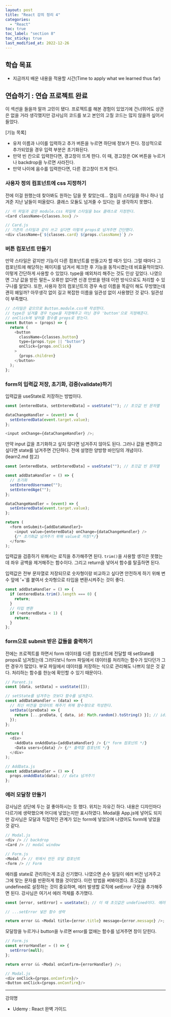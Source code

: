 ```yaml
---
layout: post
title: "React 강의 정리 4"
categories:
  - "React"
toc: true
toc_label: "section 8"
toc_sticky: true
last_modified_at: 2022-12-26
---
```


## 학습 목표

- 지금까지 배운 내용을 적용할 시간(Time to apply what we learned thus far)

## 연습하기 : 연습 프로젝트 완료

이 섹션을 들을까 말까 고민이 됐다. 프로젝트를 해본 경험이 있었기에 건너뛰어도 상관은 없을 거라 생각했지만 강사님의 코드를 보고 본인의 고칠 코드는 많지 않을까 싶어서 들었다.

[기능 목록]

- 유저 이름과 나이를 입력하고 추가 버튼을 누르면 하단에 정보가 뜬다. 정상적으로 추가되었을 경우 입력 부분은 초기화된다.
- 만약 빈 칸으로 입력한다면, 경고창이 뜨게 한다. 이 때, 경고창은 OK 버튼을 누르거나 backdrop을 누르면 사라진다.
- 만약 나이에 음수를 입력한다면, 다른 경고창이 뜨게 한다.

### 사용자 정의 컴포넌트에 css 지정하기

전에 이걸 원했는데 찾아봐도 원하는 답을 못 찾았는데... 열심히 스타일을 하나 하나 넘겨준 지난 날들이 떠올랐다. 클래스 모듈도 넘겨줄 수 있다는 걸 생각하지 못했다.

```js
// 이 파일과 같은 module.css 파일에 스타일을 box 클래스로 지정한다.
<Card className={classes.box} />
```

```js
// Card.js
// 기존의 스타일과 같이 쓰고 싶다면 이렇게 props로 넘겨주면 간단했다.
<div className={`${classes.card} ${props.className}`} />
```

### 버튼 컴포넌트 만들기

만약 스타일은 같지만 기능이 다른 컴포넌트를 만들고자 할 때가 있다. 그럴 때마다 그 컴포넌트에 해당하는 페이지를 넘겨서 체크한 후 기능을 동작시켰는데 비효율적이었다. 이렇게 간단하게 사용할 수 있었다. type을 예외처리 해주는 것도 인상 깊었다. 나였으면 그냥 값을 받든 말든~ 오류만 없다면 신경 안썼을 텐데 이런 방식으로도 처리할 수 있구나를 알았다. 또한, 사용자 정의 컴포넌트의 경우 속성 이름을 똑같이 해도 무방했는데 괜히 왜일까? 아무생각 없이 길고 복잡한 이름을 일관성 없이 사용했던 것 같다. 일관성이 부족했다.

```js
// 스타일은 같으므로 Button.module.css에 작성한다.
// type은 넘겨줄 경우 type을 지정해주고 아닌 경우 'button'으로 지정해준다.
// onClick에 넣어줄 함수를 props로 받는다.
const Button = (props) => {
  return (
    <button
      className={classes.button}
      type={props.type || "button"}
      onClick={props.onClick}
    >
      {props.children}
    </button>
  );
};
```

### form의 입력값 저장, 초기화, 검증(validate)하기

입력값을 useState로 저장하는 방법이다.

```js
const [enteredData, setEnteredData] = useState(""); // 초깃값 빈 문자열

dataChangeHandler = (event) => {
  setEnteredData(event.target.value);
};

<input onChange={dataChangeHandler} />;
```

만약 input 값을 초기화하고 싶지 않다면 넘겨주지 않아도 된다. 그러나 값을 변경하고 싶다면 state를 넘겨주면 간단하다. 전에 설명한 양방향 바인딩의 개념이다.(learn2.md 참고)

```js
const [enteredData, setEnteredData] = useState(""); // 초깃값 빈 문자열

const addDataHandler = () => {
  // 초기화
  setEnteredUsername("");
  setEnteredAge("");
};

dataChangeHandler = (event) => {
  setEnteredData(event.target.value);
};

return (
  <form onSubmit={addDataHandler}>
    <input value={enteredData} onChange={dataChangeHandler} />
    {/* 초기화값 넘겨주기 위해 value로 저장!*/}
  </form>
);
```

입력값을 검증하기 위해서는 로직을 추가해주면 된다. `trim()`을 사용할 생각은 못했는데 좌우 공백을 제거해주는 함수이다. 그리고 return을 넣어서 함수를 탈출하면 된다.

입력값은 전부 문자열로 저장되므로 숫자형이랑 비교하고 싶다면 안전하게 하기 위해 변수 앞에 '+'를 붙여서 숫자형으로 타입을 변환시켜주는 것이 좋다.

```js
const addDataHandler = () => {
  if (enteredData.trim().length === 0) {
    return;
  }
  // 타입 변환
  if (+enteredData < 1) {
    return;
  }
};
```

### form으로 submit 받은 값들을 출력하기

전에는 프로젝트를 하면서 form 데이터를 다른 컴포넌트에 전달할 때 setState를 props로 넘겨줬는데 그러다보니 form 파일에서 데이터를 처리하는 함수가 있다던가 그런 경우가 많았다. 부모 파일에서 데이터를 저장하는 식으로 관리해도 나쁘지 않은 것 같다. 처리하는 함수를 한눈에 확인할 수 있기 때문이다.

```js
// Parent.js
const [data, setData] = useState([]);

// setState를 넘겨주는 것보다 함수를 넘겨준다.
const addDataHandler = (data) => {
  // 최신 버전을 업데이트 해주기 위해 함수형으로 작성한다.
  setData((preData) => {
    return [...preData, { data, id: Math.random().toString() }]; // id를 이렇게 random 함수로 생성하는 게 꼭 좋지는 않다. 겹칠 가능성이 있다.
  });
};

return (
  <div>
    <AddData onAddData={addDataHandler} /> {/* form 컴포넌트 */}
    <Data users={data} /> {/* 출력할 컴포넌트 */}
  </div>
);
```

```js
// AddData.js
const addDataHandler = () => {
  props.onAddData(data); // data 넘겨주기
};
```

### 에러 모달창 만들기

강사님은 상단에 두는 걸 좋아하시는 듯 했다. 위치는 자유긴 하다. 내용은 디자인마다 다르기에 생략했으며 어디에 넣었는지만 표시하였다. Modal을 App.js에 넣어도 되지만 강사님은 모달과 직접적인 관계가 있는 form에 넣었으며 나였어도 form에 넣었을 것 같다.

```js
// Modal.js
<div /> // backdrop
<Card /> // modal window
```

```js
// Form.js
<Modal /> // 위에서 만든 모달 컴포넌트
<form /> // Form
```

에러를 state로 관리하는게 조금 신기했다. 나였으면 손수 일일이 에러 버전 넘겨주고 그에 맞는 문자를 반환하게 했을 것이었다. 이런 방법을 써봐야겠다. 초깃값을 undefined로 설정하는 것이 중요하며, 에러 발생할 로직에 setError 구문을 추가해주면 된다. 강사님은 여기서 에러 객체를 추가했다.

```js
const [error, setError] = useState(); // 이 때 초깃값은 undefined이다. 에러가 없다는 의미!

// ...setError 넣은 함수 생략

return error && <Modal title={error.title} message={error.message} />;
```

모달창을 누르거나 button을 누르면 error를 없애는 함수를 넘겨주면 창이 닫힌다.

```js
// Form.js
const errorHandler = () => {
  setError(null);
};

return error && <Modal onConfirm={errorHandler} />;
```

```js
// Modal.js
<div onClick={props.onConfirm}/>
<Button onClick={props.onConfirm}/>
```

---

강의명

- Udemy : React 완벽 가이드
